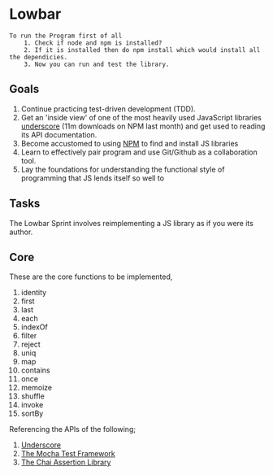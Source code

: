 # Lowbar
    To run the Program first of all 
        1. Check if node and npm is installed?
        2. If it is installed then do npm install which would install all the dependicies.
        3. Now you can run and test the library.
## Goals

1. Continue practicing test-driven development (TDD).
2. Get an 'inside view' of one of the most heavily used JavaScript libraries
[underscore](http://underscorejs.org/) (11m downloads on NPM last month) and
get used to reading its API documentation.
3. Become accustomed to using [NPM](https://www.npmjs.com/) to find and install
JS libraries
4. Learn to effectively pair program and use Git/Github as a collaboration tool.
5. Lay the foundations for understanding the functional style of programming that JS lends itself so well to

## Tasks

The Lowbar Sprint involves reimplementing a JS library as if you were its author. 

## Core

These are the core functions to be implemented,

1. identity
2. first
3. last
4. each
5. indexOf
6. filter
7. reject
8. uniq
9. map
10. contains
11. once
12. memoize
13. shuffle
14. invoke
15. sortBy

Referencing the APIs of the following;

1. [Underscore](http://underscorejs.org/)
2. [The Mocha Test Framework](https://mochajs.org/)
3. [The Chai Assertion Library](http://chaijs.com/)

